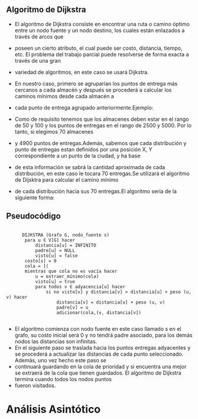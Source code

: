 ## Algoritmo de Dijkstra


- El algoritmo de Dijkstra consiste en encontrar una ruta o camino óptimo entre un nodo fuente y un nodo destino, los cuales están enlazados a través de arcos que 
- poseen un cierto atributo, el cual puede ser costo, distancia, tiempo, etc. El problema del trabajo parcial puede resolverse de forma exacta a través de una gran 
- variedad de algoritmos, en este caso se usará Dijkstra.

- En nuestro caso, primero se agruparían los puntos de entrega más cercanos a cada almacén y después se procederá a calcular los caminos mínimos desde cada almacén a 
- cada punto de entrega agrupado anteriormente.Ejemplo: 

- Como de requisito tenemos que los almacenes deben estar en el rango de 50 y 100 y los puntos de entregas en el rango de 2500 y 5000. Por lo tanto, si elegimos 70 almacenes 
- y 4900 puntos de entregas.Además, sabemos que cada distribución y punto de entregas estan definidos por una posición X, Y correspondiente a un punto de la ciudad, y ha base
- de esta información se sabrá la cantidad aproximada de cada distribución, en este caso le tocara 70 entregas.Se utilizará el algoritmo de Dijsktra para calcular el camino mínimo 
- de cada distribución hacia sus 70 entregas.El algoritmo sería de la siguiente forma:

## Pseudocódigo

``` [python]

      DIJKSTRA (Grafo G, nodo_fuente s)       
       para u ∈ V[G] hacer
           distancia[u] = INFINITO
           padre[u] = NULL
           visto[u] = false
       costo[s] = 0
       cola = [(
       mientras que cola no es vacía hacer
           u = extraer_mínimo(cola)
           visto[u] = true
           para todos v ∈ adyacencia[u] hacer
               si no visto[v] y distancia[v] > distancia[u] + peso (u, v) hacer
                   distancia[v] = distancia[u] + peso (u, v)
                   padre[v] = u
                   adicionar(cola,(v, distancia[v])
                   
```

- El algoritmo comienza con nodo fuente en este caso llamado s en el grafo,  su costo inicial será 0 y no tendrá padre asociado, para los demás nodos las distancias son    infinitas.
- En el siguiente paso se traslada hacia los puntos entregas adyacentes y se procederá a actualizar las distancias de cada punto seleccionado. Además, uno vez hecho este paso se 
- continuará guardando en la cola de prioridad y si encuentra una mejor se extraerá de la cola que tienen guardados. El algoritmo de Dijkstra termina cuando todos los nodos puntos 
- fueron visitados.


# **Análisis Asintótico**




